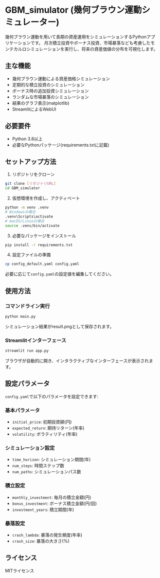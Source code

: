 # GBM_simulator (幾何ブラウン運動シミュレーター)

幾何ブラウン運動を用いて長期の資産運用をシミュレーションするPythonアプリケーションです。
月次積立投資やボーナス投資、市場暴落なども考慮したモンテカルロシミュレーションを実行し、将来の資産価値の分布を可視化します。

## 主な機能

- 幾何ブラウン運動による資産価格シミュレーション
- 定期的な積立投資のシミュレーション
- ボーナス時の追加投資シミュレーション
- ランダムな市場暴落のシミュレーション
- 結果のグラフ表示(matplotlib)
- StreamlitによるWebUI

## 必要要件

- Python 3.8以上
- 必要なPythonパッケージ(requirements.txtに記載)

## セットアップ方法

1. リポジトリをクローン
```bash
git clone [リポジトリURL]
cd GBM_simulator
```

2. 仮想環境を作成し、アクティベート
```bash
python -m venv .venv
# Windowsの場合
.venv\Scripts\activate
# macOS/Linuxの場合
source .venv/bin/activate
```

3. 必要なパッケージをインストール
```bash
pip install -r requirements.txt
```

4. 設定ファイルの準備
```bash
cp config_default.yaml config.yaml
```
必要に応じて`config.yaml`の設定値を編集してください。

## 使用方法

### コマンドライン実行
```bash
python main.py
```
シミュレーション結果がresult.pngとして保存されます。

### Streamlitインターフェース
```bash
streamlit run app.py
```
ブラウザが自動的に開き、インタラクティブなインターフェースが表示されます。

## 設定パラメータ

`config.yaml`で以下のパラメータを設定できます:

### 基本パラメータ
- `initial_price`: 初期投資額(円)
- `expected_return`: 期待リターン(年率)
- `volatility`: ボラティリティ(年率)

### シミュレーション設定
- `time_horizon`: シミュレーション期間(年)
- `num_steps`: 時間ステップ数
- `num_paths`: シミュレーションパス数

### 積立設定
- `monthly_investment`: 毎月の積立金額(円)
- `bonus_investment`: ボーナス積立金額(円/回)
- `investment_years`: 積立期間(年)

### 暴落設定
- `crash_lambda`: 暴落の発生頻度(年率)
- `crash_size`: 暴落の大きさ(%)

## ライセンス

MITライセンス